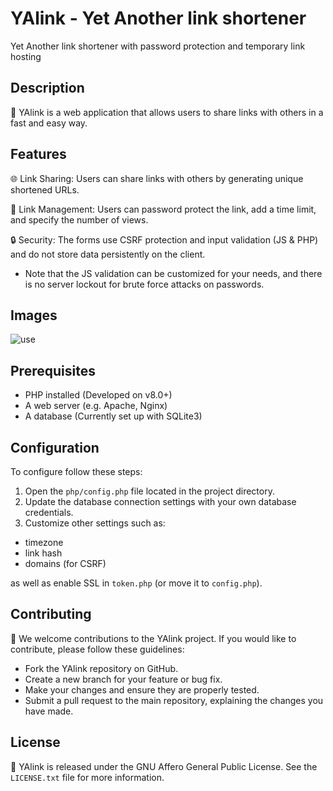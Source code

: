# YAlink - Yet Another link shortener
Yet Another link shortener with password protection and temporary link hosting
## Description
🔗 YAlink is a web application that allows users to share links with others in a fast and easy way.

## Features
🌐 Link Sharing: Users can share links with others by generating unique shortened URLs.

🔗 Link Management: Users can password protect the link, add a time limit, and specify the number of views.

🔒 Security: The forms use CSRF protection and input validation (JS & PHP) and do not store data persistently on the client.

- Note that the JS validation can be customized for your needs, and there is no server lockout for brute force attacks on passwords.

## Images
![use](https://github.com/user-attachments/assets/0dca6f5e-f808-4964-8fa3-89fb6cbd3b01)

## Prerequisites
- PHP installed (Developed on v8.0+)
- A web server (e.g. Apache, Nginx)
- A database (Currently set up with SQLite3)

## Configuration
To configure follow these steps:
1. Open the `php/config.php` file located in the project directory.
2. Update the database connection settings with your own database credentials.
3. Customize other settings such as:
- timezone
- link hash
- domains (for CSRF)

as well as enable SSL in `token.php` (or move it to `config.php`).

## Contributing
🤝 We welcome contributions to the YAlink project. If you would like to contribute, please follow these guidelines:
- Fork the YAlink repository on GitHub.
- Create a new branch for your feature or bug fix.
- Make your changes and ensure they are properly tested.
- Submit a pull request to the main repository, explaining the changes you have made.

## License
📄 YAlink is released under the GNU Affero General Public License. See the `LICENSE.txt` file for more information.


